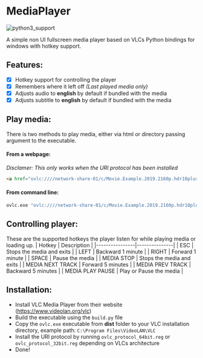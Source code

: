 # MediaPlayer
![python3_support](https://img.shields.io/badge/Python-3-blue.svg "Python 3")

A simple non UI fullscreen media player based on VLCs Python bindings for windows with hotkey support.

## Features:
- [x] Hotkey support for controlling the player
- [x] Remembers where it left off _(Last played media only)_
- [x] Adjusts audio to **english** by default if bundled with the media
- [x] Adjusts subtitle to **english** by default if bundled with the media

## Play media:
There is two methods to play media, either via html or directory passing argument to the executable.

#### From a webpage:
_Disclamer: This only works when the URI protocol has been installed_
```html
<a href="ovlc:////network-share-01/c/Movie.Example.2019.2160p.hdr10plus.bluray.x265.hevc.mkv">Play Movie Example 2019</a>
```
#### From command line:
```cmd
ovlc.exe "ovlc:////network-share-01/c/Movie.Example.2019.2160p.hdr10plus.bluray.x265.hevc.mkv"
```

## Controlling player:
These are the supported hotkeys the player listen for while playing media or loading up.
| Hotkey         | Description   |
|----------------|---------------|
| ESC | Stops the media and exits |
| LEFT | Backward 1 minute | 
| RIGHT | Forward 1 minute | 
| SPACE | Pause the media | 
| MEDIA STOP | Stops the media and exits | 
| MEDIA NEXT TRACK | Forward 5 minutes | 
| MEDIA PREV TRACK | Backward 5 minutes | 
| MEDIA PLAY PAUSE | Play or Pause the media |

## Installation:
* Install VLC Media Player from their website (https://www.videolan.org/vlc)
* Build the executable using the `build.py` file
* Copy the `ovlc.exe` executable from **dist** folder to your VLC installation directory, example path: `C:\Program Files\VideoLAN\VLC`
* Install the URI protocol by running `ovlc_protocol_64bit.reg` or `ovlc_protocol_32bit.reg` depending on VLCs architecture
* Done!

